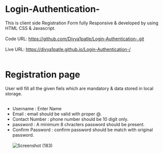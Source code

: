 # Login-Authentication-  
This is client side Registration Form fully Responsive & developed by using HTML CSS & Javascript.<br><br>
Code URL: https://github.com/Divya1patle/Login-Authentication-.git <br><br>
Live URL: https://divya1patle.github.io/Login-Authentication-/ <br><br>

# Registration page
User will fill all the given fiels which are mandatory & data stored in local storage. <br><br>
  * Username : Enter Name  <br>
  * Email : email should be valid with proper @. <br>
  * Contact Number : phone number should be 10 digit only. <br>
  * password : A minimum 8 chracters password should be present. <br>
  * Confirm Password : confirm password should be match with original password. <br><br>
![Screenshot (183)](https://user-images.githubusercontent.com/104731894/182768691-d4b63c8b-e7b5-475e-9853-1b0dcc94eeb8.png)
